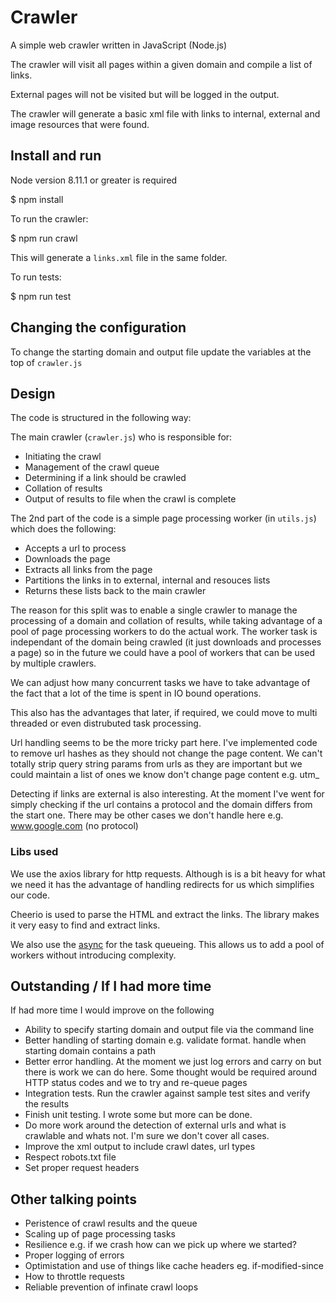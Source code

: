 # Crawler

A simple web crawler written in JavaScript (Node.js) 

The crawler will visit all pages within a given domain and compile a list of links. 

External pages will not be visited but will be logged in the output.

The crawler will generate a basic xml file with links to internal, external and image resources that were found.

## Install and run

Node version 8.11.1 or greater is required 

$ npm install

To run the crawler:

$ npm run crawl

This will generate a `links.xml` file in the same folder.

To run tests:

$ npm run test


## Changing the configuration

To change the starting domain and output file update the variables at the top of `crawler.js`


## Design

The code is structured in the following way:

The main crawler (`crawler.js`) who is responsible for:
* Initiating the crawl
* Management of the crawl queue
* Determining if a link should be crawled
* Collation of results
* Output of results to file when the crawl is complete

The 2nd part of the code is a simple page processing worker (in `utils.js`) which does the following:

* Accepts a url to process
* Downloads the page
* Extracts all links from the page
* Partitions the links in to external, internal and resouces lists
* Returns these lists back to the main crawler

The reason for this split was to enable a single crawler to manage the processing of a domain and collation of results, while taking advantage of a pool of page processing workers to do the actual work.  The worker task is independant of the domain being crawled (it just downloads and processes a page) so in the future we could have a pool of workers that can be used by multiple crawlers.

We can adjust how many concurrent tasks we have to take advantage of the fact that a lot of the time is spent in IO bound operations.

This also has the advantages that later, if required, we could move to multi threaded or even distrubuted task processing.

Url handling seems to be the more tricky part here.  I've implemented code to remove url hashes as they should not change the page content.  We can't totally strip query string params from urls as they are important but we could maintain a list of ones we know don't change page content e.g. utm_

Detecting if links are external is also interesting.  At the moment I've went for simply checking if the url contains a protocol and the domain differs from the start one.  There may be other cases we don't handle here e.g. www.google.com (no protocol)


### Libs used

We use the axios library for http requests.  Although is is a bit heavy for what we need it has the advantage of handling redirects for us which simplifies our code.

Cheerio is used to parse the HTML and extract the links.  The library makes it very easy to find and extract links.

We also use the [async](https://github.com/caolan/async) for the task queueing.  This allows us to add a pool of workers without introducing complexity.

## Outstanding / If I had more time

If had more time I would improve on the following

* Ability to specify starting domain and output file via the command line
* Better handling of starting domain e.g. validate format. handle when starting domain contains a path
* Better error handling.  At the moment we just log errors and carry on but there is work we can do here. Some thought would be required around HTTP status codes and we to try and re-queue pages
* Integration tests.  Run the crawler against sample test sites and verify the results
* Finish unit testing.  I wrote some but more can be done.
* Do more work around the detection of external urls and what is crawlable and whats not.  I'm sure we don't cover all cases.
* Improve the xml output to include crawl dates, url types
* Respect robots.txt file
* Set proper request headers


## Other talking points

* Peristence of crawl results and the queue
* Scaling up of page processing tasks
* Resilience e.g. if we crash how can we pick up where we started?
* Proper logging of errors
* Optimistation and use of things like cache headers eg. if-modified-since
* How to throttle requests
* Reliable prevention of infinate crawl loops
